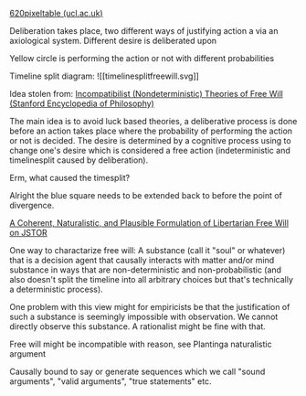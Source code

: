 [620pixeltable (ucl.ac.uk)](https://www.ucl.ac.uk/~uctytho/dfwIntroIndex.htm)


Deliberation takes place, two different ways of justifying action a via an axiological system. Different desire is deliberated upon

Yellow circle is performing the action or not with different probabilities

Timeline split diagram:
![[timelinesplitfreewill.svg]]

Idea stolen from: [Incompatibilist (Nondeterministic) Theories of Free Will (Stanford Encyclopedia of Philosophy)](https://plato.stanford.edu/entries/incompatibilism-theories/)

The main idea is to avoid luck based theories, a deliberative process is done before an action takes place where the probability of performing the action or not is decided. The desire is determined by a cognitive process using to change one's desire which is considered a free action (indeterministic and timelinesplit caused by deliberation).

Erm, what caused the timesplit?

Alright the blue square needs to be extended back to before the point of divergence.

[A Coherent, Naturalistic, and Plausible Formulation of Libertarian Free Will on JSTOR](https://www.jstor.org/stable/3506245)


One way to charactarize free will: A substance (call it "soul" or whatever) that is a decision agent that causally interacts with matter and/or mind substance in ways that are non-deterministic and non-probabilistic (and also doesn't split the timeline into all arbitrary choices but that's technically a deterministic process). 

One problem with this view might for empiricists be that the justification of such a substance is seemingly impossible with observation. We cannot directly observe this substance. A rationalist might be fine with that. 






Free will might be incompatible with reason, see Plantinga naturalistic argument

Causally bound to say or generate sequences which we call "sound arguments", "valid arguments", "true statements" etc. 
